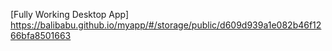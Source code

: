 [Fully Working Desktop App]
https://balibabu.github.io/myapp/#/storage/public/d609d939a1e082b46f1266bfa8501663

